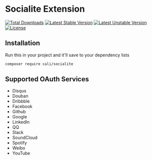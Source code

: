 # Socialite Extension

[![Total Downloads](https://poser.pugx.org/laravel/framework/d/total.svg)](https://packagist.org/packages/cali/socialite)
[![Latest Stable Version](https://poser.pugx.org/cali/socialite/v/stable.svg)](https://packagist.org/packages/cali/socialite)
[![Latest Unstable Version](https://poser.pugx.org/cali/socialite/v/unstable.svg)](https://packagist.org/packages/cali/socialite)
[![License](https://poser.pugx.org/cali/socialite/license.svg)](https://packagist.org/packages/cali/socialite)

## Installation
Run this in your project and it'll save to your dependency lists
```bash
composer require cali/socialite
```

## Supported OAuth Services
- Disqus
- Douban
- Dribbble
- Facebook
- Github
- Google
- LinkedIn
- QQ
- Slack
- SoundCloud
- Spotify
- Weibo
- YouTube